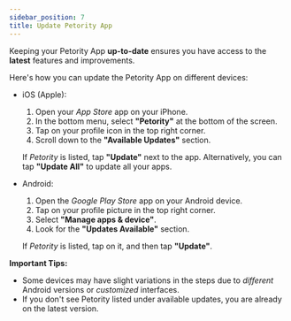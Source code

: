 ```yaml
---
sidebar_position: 7
title: Update Petority App
--- 
```


Keeping your Petority App **up-to-date** ensures you have access to the **latest** features and improvements. 

Here's how you can update the Petority App on different devices:

+ iOS (Apple):
	1. Open your *App Store* app on your iPhone.
	2. In the bottom menu, select **"Petority"** at the bottom of the screen.
	3. Tap on your profile icon in the top right corner.
	4. Scroll down to the **"Available Updates"** section.

	If *Petority* is listed, tap **"Update"** next to the app. Alternatively, you can tap **"Update All"** to update all your apps.

+ Android:
	1. Open the *Google Play Store* app on your Android device.
	2. Tap on your profile picture in the top right corner.
	3. Select **"Manage apps & device"**.
	4. Look for the **"Updates Available"** section. 

	If *Petority* is listed, tap on it, and then tap **"Update"**.

**Important Tips:**

+ Some devices may have slight variations in the steps due to *different* Android versions or *customized* interfaces.
+ If you don't see Petority listed under available updates, you are already on the latest version.